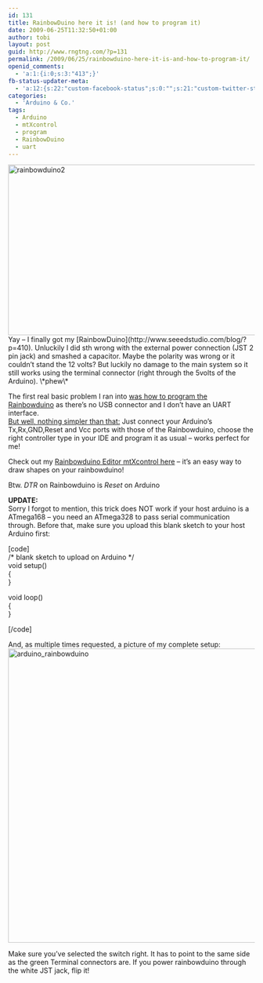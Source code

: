 ```yaml
---
id: 131
title: RainbowDuino here it is! (and how to program it)
date: 2009-06-25T11:32:50+01:00
author: tobi
layout: post
guid: http://www.rngtng.com/?p=131
permalink: /2009/06/25/rainbowduino-here-it-is-and-how-to-program-it/
openid_comments:
  - 'a:1:{i:0;s:3:"413";}'
fb-status-updater-meta:
  - 'a:12:{s:22:"custom-facebook-status";s:0:"";s:21:"custom-twitter-status";s:0:"";s:21:"custom-myspace-status";s:0:"";s:19:"custom-myspace-mood";s:0:"";s:25:"fb-push-as-profile-status";s:0:"";s:23:"fb-push-as-profile-link";s:0:"";s:23:"fb-push-as-page1-status";s:0:"";s:21:"fb-push-as-page1-link";s:0:"";s:14:"fb-share-image";s:0:"";s:7:"tw-push";s:1:"1";s:7:"ms-push";s:0:"";s:4:"push";s:1:"1";}'
categories:
  - 'Arduino & Co.'
tags:
  - Arduino
  - mtXcontrol
  - program
  - RainbowDuino
  - uart
---
```

<img src="http://www.rngtng.com/files/2009/06/rainbowduino2.jpg" alt="rainbowduino2" width="571" height="348" class="alignnone size-full wp-image-132" srcset="http://www.rngtng.com/files/2009/06/rainbowduino2.jpg 571w, http://www.rngtng.com/files/2009/06/rainbowduino2-300x182.jpg 300w" sizes="(max-width: 571px) 100vw, 571px" />  
Yay &#8211; I finally got my [RainbowDuino](http://www.seeedstudio.com/blog/?p=410). Unluckily I did sth wrong with the external power connection (JST 2 pin jack) and smashed a capacitor. Maybe the polarity was wrong or it couldn&#8217;t stand the 12 volts? But luckily no damage to the main system so it still works using the terminal connector (right through the 5volts of the Arduino). \*phew\*

The first real basic problem I ran into [was how to program the Rainbowduino](http://www.seeedstudio.com/forum/viewtopic.php?f=4&t=328) as there&#8217;s no USB connector and I don&#8217;t have an UART interface.  
[But well, nothing simpler than that:](http://www.seeedstudio.com/blog/?p=420) Just connect your Arduino&#8217;s Tx,Rx,GND,Reset and Vcc ports with those of the Rainbowduino, choose the right controller type in your IDE and program it as usual &#8211; works perfect for me!

Check out my [Rainbowduino Editor mtXcontrol here](http://www.rngtng.com/mtXcontrol) &#8211; it&#8217;s an easy way to draw shapes on your rainbowduino!

Btw. _DTR_ on Rainbowduino is _Reset_ on Arduino

**UPDATE:**  
Sorry I forgot to mention, this trick does NOT work if your host arduino is a ATmega168 &#8211; you need an ATmega328 to pass serial communication through. Before that, make sure you upload this blank sketch to your host Arduino first:

[code]  
/\* blank sketch to upload on Arduino \*/  
void setup()  
{  
}

void loop()  
{  
}

[/code]

And, as multiple times requested, a picture of my complete setup:  
<img src="http://www.rngtng.com/files/2009/06/arduino_rainbowduino.jpg" alt="arduino_rainbowduino" width="600" class="aligncenter size-full wp-image-296" srcset="http://www.rngtng.com/files/2009/06/arduino_rainbowduino.jpg 734w, http://www.rngtng.com/files/2009/06/arduino_rainbowduino-300x219.jpg 300w" sizes="(max-width: 734px) 100vw, 734px" /> 

Make sure you&#8217;ve selected the switch right. It has to point to the same side as the green Terminal connectors are. If you power rainbowduino through the white JST jack, flip it!